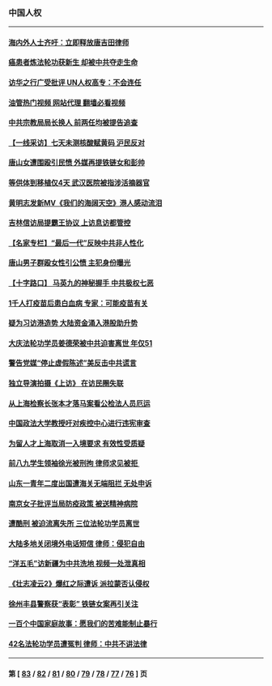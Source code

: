 ### 中国人权
---
#### [海内外人士齐吁：立即释放唐吉田律师](../../pages/ncid278/n13759126.md?06141645) 
#### [癌患者炼法轮功获新生 却被中共夺走生命](../../pages/ncid278/n13758724.md?06141645) 
#### [访华之行广受批评 UN人权高专：不会连任](../../pages/ncid278/n13758655.md?06141645) 
#### [油管热门视频 网站代理 翻墙必看视频](http://209.222.30.114:81/youtube.html?06141645)
#### [中共宗教局局长换人 前两任均被提告追查](../../pages/ncid278/n13758592.md?06141645) 
#### [【一线采访】七天未测核酸赋黄码 沪民反对](../../pages/ncid278/n13758088.md?06141645) 
#### [唐山女遭围殴引民愤 外媒再提铁链女和彭帅](../../pages/ncid278/n13758095.md?06141645) 
#### [等供体到移植仅4天 武汉医院被指涉活摘器官](../../pages/ncid278/n13758039.md?06141645) 
#### [黄明志发新MV《我们的海阔天空》港人感动流泪](../../pages/ncid278/n13757350.md?06141645) 
#### [吉林信访局提霸王协议 上访息访都管控](../../pages/ncid278/n13757307.md?06141645) 
#### [【名家专栏】“最后一代”反映中共非人性化](../../pages/ncid278/n13756676.md?06141645) 
#### [唐山男子群殴女性引公愤 主犯身份曝光](../../pages/ncid278/n13757180.md?06141645) 
#### [【十字路口】 马英九的神秘握手 中共极权七恶](../../pages/ncid278/n13756688.md?06141645) 
#### [1千人打疫苗后患白血病 专家：可能疫苗有关](../../pages/ncid278/n13755932.md?06141645) 
#### [疑为习访港造势 大陆资金涌入港股助升势](../../pages/ncid278/n13756127.md?06141645) 
#### [大庆法轮功学员姜德荣被中共迫害离世 年仅51](../../pages/ncid278/n13755805.md?06141645) 
#### [警告党媒“停止虚假陈述”美反击中共谎言](../../pages/ncid278/n13755809.md?06141645) 
#### [独立导演拍摄《上访》 在访民圈失联](../../pages/ncid278/n13755221.md?06141645) 
#### [从上海检察长张本才落马案看公检法人员厄运](../../pages/ncid278/n13755011.md?06141645) 
#### [中国政法大学教授吁对疾控中心进行违宪审查](../../pages/ncid278/n13755348.md?06141645) 
#### [为留人才上海取消一入境要求 有效性受质疑](../../pages/ncid278/n13755114.md?06141645) 
#### [前八九学生领袖徐光被刑拘 律师求见被拒 ](../../pages/ncid278/n13755014.md?06141645) 
#### [山东一青年二度出国遭海关无端阻拦 无处申诉](../../pages/ncid278/n13754813.md?06141645) 
#### [南京女子批评当局防疫政策 被送精神病院](../../pages/ncid278/n13754790.md?06141645) 
#### [遭酷刑 被迫流离失所 三位法轮功学员离世](../../pages/ncid278/n13754229.md?06141645) 
#### [大陆多地关闭境外电话短信 律师：侵犯自由](../../pages/ncid278/n13754338.md?06141645) 
#### [“洋五毛”访新疆为中共洗地 视频一处泄真相](../../pages/ncid278/n13754220.md?06141645) 
#### [《壮志凌云2》爆红之际遭诉 派拉蒙否认侵权](../../pages/ncid278/n13754137.md?06141645) 
#### [徐州丰县警察获“表彰” 铁链女案再引关注](../../pages/ncid278/n13753946.md?06141645) 
#### [一百个中国家庭故事：愿我们的苦难能制止暴行](../../pages/ncid278/n13753117.md?06141645) 
#### [42名法轮功学员遭冤判 律师：中共不讲法律](../../pages/ncid278/n13753469.md?06141645) 

---
#### 第 [ [83](./83.md?06141645) / [82](./82.md?06141645) / [81](./81.md?06141645) / [80](./80.md?06141645) / [79](./79.md?06141645) / [78](./78.md?06141645) / [77](./77.md?06141645) / [76](./76.md?06141645) ] 页
